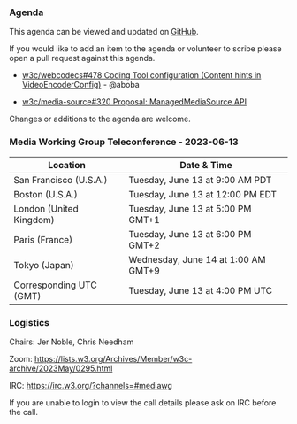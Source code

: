 ### Agenda

This agenda can be viewed and updated on [GitHub](https://github.com/w3c/media-wg/blob/main/meetings/2023-06-13-Media_Working_Group_Teleconference-agenda.md).

If you would like to add an item to the agenda or volunteer to scribe please open a pull request against this agenda.

* [w3c/webcodecs#478 Coding Tool configuration (Content hints in VideoEncoderConfig)](https://github.com/w3c/webcodecs/issues/478) - @aboba

* [w3c/media-source#320 Proposal: ManagedMediaSource API](https://github.com/w3c/media-source/issues/320)

Changes or additions to the agenda are welcome.

### Media Working Group Teleconference - 2023-06-13

| Location | Date & Time |
| -------- | ----------- |
| San Francisco (U.S.A.) | Tuesday, June 13 at 9:00 AM PDT |
| Boston (U.S.A.) | Tuesday, June 13 at 12:00 PM EDT |
| London (United Kingdom) | Tuesday, June 13 at 5:00 PM GMT+1 |
| Paris (France) | Tuesday, June 13 at 6:00 PM GMT+2 |
| Tokyo (Japan) | Wednesday, June 14 at 1:00 AM GMT+9 |
| Corresponding UTC (GMT) | Tuesday, June 13 at 4:00 PM UTC |

### Logistics

Chairs: Jer Noble, Chris Needham

Zoom: https://lists.w3.org/Archives/Member/w3c-archive/2023May/0295.html

IRC: https://irc.w3.org/?channels=#mediawg

If you are unable to login to view the call details please ask on IRC before the call.
